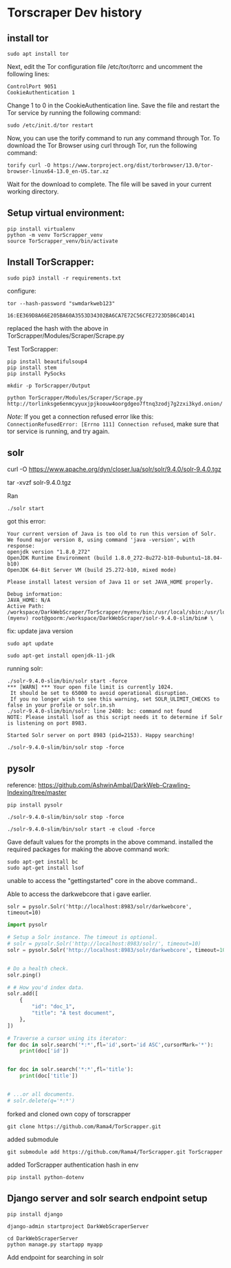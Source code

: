 # Torscraper Dev history

## install tor

    sudo apt install tor

Next, edit the Tor configuration file /etc/tor/torrc and uncomment the following lines:

    ControlPort 9051
    CookieAuthentication 1

Change 1 to 0 in the CookieAuthentication line. Save the file and restart the Tor service by running the following command:

    sudo /etc/init.d/tor restart

Now, you can use the torify command to run any command through Tor. To download the Tor Browser using curl through Tor, run the following command:

    torify curl -O https://www.torproject.org/dist/torbrowser/13.0/tor-browser-linux64-13.0_en-US.tar.xz

Wait for the download to complete. The file will be saved in your current working directory.

## Setup virtual environment:

    pip install virtualenv
    python -m venv TorScrapper_venv
    source TorScrapper_venv/bin/activate

## Install TorScrapper:

    sudo pip3 install -r requirements.txt

configure:

    tor --hash-password "swmdarkweb123"

    16:EE369D8A66E205BA60A3553D34302BA6CA7E72C56CFE2723D5B6C4D141

replaced the hash with the above in TorScrapper/Modules/Scraper/Scrape.py

Test TorScrapper:

    pip install beautifulsoup4
    pip install stem
    pip install PySocks

    mkdir -p TorScrapper/Output

    python TorScrapper/Modules/Scraper/Scrape.py  http://torlinksge6enmcyyuxjpjkoouw4oorgdgeo7ftnq3zodj7g2zxi3kyd.onion/

_Note:_ If you get a connection refused error like this: `ConnectionRefusedError: [Errno 111] Connection refused`, make sure that tor service is running, and try again.

## solr

curl -O https://www.apache.org/dyn/closer.lua/solr/solr/9.4.0/solr-9.4.0.tgz

tar -xvzf solr-9.4.0.tgz

Ran

    ./solr start

got this error:

    Your current version of Java is too old to run this version of Solr.
    We found major version 8, using command 'java -version', with response:
    openjdk version "1.8.0_272"
    OpenJDK Runtime Environment (build 1.8.0_272-8u272-b10-0ubuntu1~18.04-b10)
    OpenJDK 64-Bit Server VM (build 25.272-b10, mixed mode)

    Please install latest version of Java 11 or set JAVA_HOME properly.

    Debug information:
    JAVA_HOME: N/A
    Active Path:
    /workspace/DarkWebScraper/TorScrapper/myenv/bin:/usr/local/sbin:/usr/local/bin:/usr/sbin:/usr/bin:/sbin:/bin:/usr/games:/usr/local/games
    (myenv) root@goorm:/workspace/DarkWebScraper/solr-9.4.0-slim/bin# \

fix: update java version

    sudo apt update

    sudo apt-get install openjdk-11-jdk

running solr:

    ./solr-9.4.0-slim/bin/solr start -force
    *** [WARN] *** Your open file limit is currently 1024.
     It should be set to 65000 to avoid operational disruption.
     If you no longer wish to see this warning, set SOLR_ULIMIT_CHECKS to false in your profile or solr.in.sh
    ./solr-9.4.0-slim/bin/solr: line 2408: bc: command not found
    NOTE: Please install lsof as this script needs it to determine if Solr is listening on port 8983.

    Started Solr server on port 8983 (pid=2153). Happy searching!

    ./solr-9.4.0-slim/bin/solr stop -force

## pysolr

reference: https://github.com/AshwinAmbal/DarkWeb-Crawling-Indexing/tree/master

    pip install pysolr

    ./solr-9.4.0-slim/bin/solr stop -force

    ./solr-9.4.0-slim/bin/solr start -e cloud -force

Gave default values for the prompts in the above command.
installed the required packages for making the above command work:

    sudo apt-get install bc
    sudo apt-get install lsof

unable to access the "gettingstarted" core in the above command..

Able to access the darkwebcore that i gave earlier.

    solr = pysolr.Solr('http://localhost:8983/solr/darkwebcore', timeout=10)

```python
import pysolr

# Setup a Solr instance. The timeout is optional.
# solr = pysolr.Solr('http://localhost:8983/solr/', timeout=10)
solr = pysolr.Solr('http://localhost:8983/solr/darkwebcore', timeout=10)


# Do a health check.
solr.ping()

# # How you'd index data.
solr.add([
    {
        "id": "doc_1",
        "title": "A test document",
    },
])

# Traverse a cursor using its iterator:
for doc in solr.search('*:*',fl='id',sort='id ASC',cursorMark='*'):
    print(doc['id'])


for doc in solr.search('*:*',fl='title'):
    print(doc['title'])


# ...or all documents.
# solr.delete(q='*:*')
```

forked and cloned own copy of torscrapper

    git clone https://github.com/Rama4/TorScrapper.git

added submodule

    git submodule add https://github.com/Rama4/TorScrapper.git TorScrapper

added TorScrapper authentication hash in env

    pip install python-dotenv


## Django server and solr search endpoint setup

    pip install django
    
    django-admin startproject DarkWebScraperServer
    
    cd DarkWebScraperServer
    python manage.py startapp myapp
    

Add endpoint for searching in solr
    
